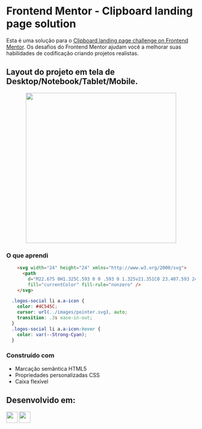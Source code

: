 # Frontend Mentor - Clipboard landing page solution

Esta é uma solução para o [Clipboard landing page challenge on Frontend Mentor](https://www.frontendmentor.io/challenges/clipboard-landing-page-5cc9bccd6c4c91111378ecb9). 
Os desafios do Frontend Mentor ajudam você a melhorar suas habilidades de codificação criando projetos realistas.

## Layout do projeto em tela de Desktop/Notebook/Tablet/Mobile.

<div align="center">

  <img src="https://github.com/HumbertoFox/repository/assets/126817628/6ba65218-7fb8-4c59-a1e5-2430bc6a9616" width="400px"/>

</div>

### O que aprendi

```html
    <svg width="24" height="24" xmlns="http://www.w3.org/2000/svg">
      <path
        d="M22.675 0H1.325C.593 0 0 .593 0 1.325v21.351C0 23.407.593 24 1.325 24H12.82v-9.294H9.692v-3.622h3.128V8.413c0-3.1 1.893-4.788 4.659-4.788 1.325 0 2.463.099 2.795.143v3.24l-1.918.001c-1.504 0-1.795.715-1.795 1.763v2.313h3.587l-.467 3.622h-3.12V24h6.116c.73 0 1.323-.593 1.323-1.325V1.325C24 .593 23.407 0 22.675 0z"
        fill="currentColor" fill-rule="nonzero" />
    </svg>
```

```css
  .logos-social li a.a-icon {
    color: #4C545C;
    cursor: url(../images/pointer.svg), auto;
    transition: .3s ease-in-out;
  }
  .logos-social li a.a-icon:hover {
    color: var(--Strong-Cyan);
  }
```

### Construído com

- Marcação semântica HTML5
- Propriedades personalizadas CSS
- Caixa flexível
## Desenvolvido em:

<div>
  <img src="https://cdn.jsdelivr.net/gh/devicons/devicon/icons/html5/html5-original.svg" width="30px"/>
  <img src="https://cdn.jsdelivr.net/gh/devicons/devicon/icons/css3/css3-original.svg" width="30px"/>
</div>
